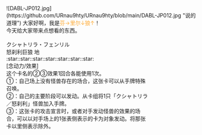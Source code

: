 <img style="position:absolute;margin-left:400px" src="[DABL-JP012.jpg](https://github.com/URnau9hty/URnau9hty/blob/main/DABL-JP012.jpg)" alt="">
![DABL-JP012.jpg](https://github.com/URnau9hty/URnau9hty/blob/main/DABL-JP012.jpg "说的道理")
大家好啊，我是<font color="FFAA33">芬→里尔↓狼↑</font>！<br>
今天给大家带来点想看的东西。<br>
<br>
<div style="width:380px">
クシャトリラ・フェンリル<br>
怒刹利巨狼      <font align="right">地</font><br>
:star::star::star::star::star::star::star:<br>  
[念动力/效果]<br>
这个卡名的②③效果1回合各能使用1次。<br>
①：自己场上没有怪兽存在的场合，这张卡可以从手牌特殊召唤。<br>
②：自己的主要阶段可以发动。从卡组将1只「クシャトリラ／怒刹利」怪兽加入手牌。<br>
③：这张卡的攻击宣言时，或者对手发动怪兽的效果的场合，可以以对手场上的1张表侧表示的卡为对象发动。将那张卡以里侧表示除外。<br>
</div>
